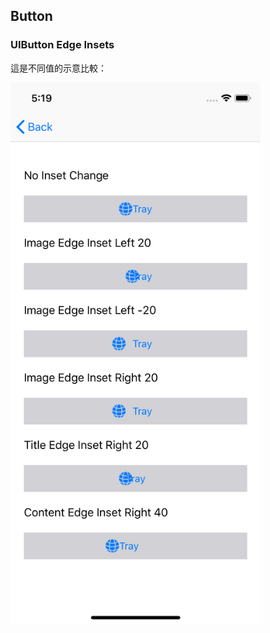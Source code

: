 ## Button

###  UIButton Edge Insets

這是不同值的示意比較：

<img src="ButtonEdgeInsets.png" width="400" />


